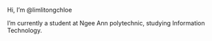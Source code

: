 Hi, I’m @limlitongchloe

I’m currently a student at Ngee Ann polytechnic, studying Information Technology.


